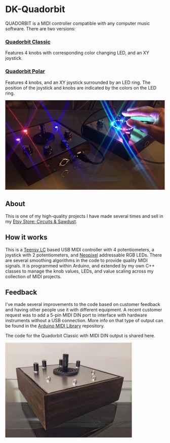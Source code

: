 # DK-Quadorbit
QUADORBIT is a MIDI controller compatible with any computer music software. There are two versions:

### [Quadorbit Classic](https://www.etsy.com/listing/508669593/quadorbit-handmade-midi-usb-controller)
Features 4 knobs with corresponding color changing LED, and an XY joystick.

### [Quadorbit Polar](https://www.etsy.com/listing/572038574/quadorbit-polar-handmade-midi-controller)
Features 4 knobs, and an XY joystick surrounded by an LED ring. The position of the joystick and knobs are indicated by the colors on the LED ring.

![Quadorbit Classic and Quadorbit Polar](/images/quadorbit_midi_duo.jpg)

## About
This is one of my high-quality projects I have made several times and sell in my
[Etsy Store: Circuits & Sawdust](https://www.etsy.com/shop/CircuitsAndSawdust). 

## How it works
This is a [Teensy LC](https://www.pjrc.com/teensy/) based USB MIDI controller with 4 potentiometers, a joystick with 2 potentiometers, and [Neopixel](https://github.com/adafruit/Adafruit_NeoPixel) addressable RGB LEDs. There are several smoothing algorithms in the code to provide quality MIDI signals. It is programmed within Arduino, and extended by my own C++ classes to manage the knob values, LEDs, and value scaling across my collection of MIDI projects.

## Feedback
I've made several improvements to the code based on customer feedback and having other people use it with different equipment. A recent customer request was to add a 5-pin MIDI DIN port to interface with hardware instruments without a USB connection. More info on that type of output can be found in the [Arduino MIDI Library](https://github.com/FortySevenEffects/arduino_midi_library) repository.

The code for the Quadorbit Classic with MIDI DIN output is shared here.

![Quadorbit MIDI Controller](/images/quadorbit_dark_off.jpg)
